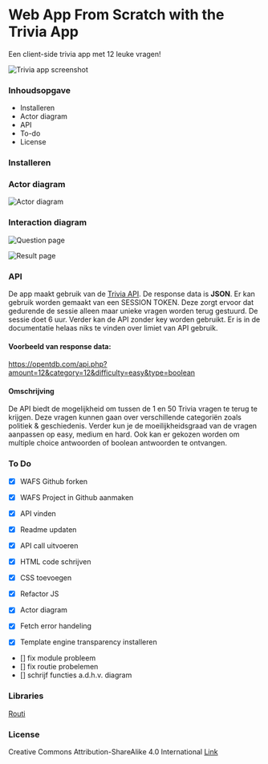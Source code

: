 # Web App From Scratch with the Trivia App

Een client-side trivia app met 12 leuke vragen!

![Trivia app screenshot](https://raw.githubusercontent.com/randy554/web-app-from-scratch-1920/master/images/Trivia%20app.png)

<!-- Add a link to your live demo in Github Pages 🌐-->

<!-- replace the code in the /docs folder with your own, so you can showcase your work with GitHub Pages 🌍 -->


<!-- Maybe a table of contents here? 📚 -->
### Inhoudsopgave

- Installeren
- Actor diagram
- API
- To-do
- License

<!-- How about a section that describes how to install this project? 🤓 -->
### Installeren

<!-- ...but how does one use this project? What are its features 🤔 -->

<!-- What external data source is featured in your project and what are its properties 🌠 -->

### Actor diagram

![Actor diagram](https://raw.githubusercontent.com/randy554/web-app-from-scratch-1920/master/images/Actor%20Diagram%20Trivia%20app.png)


### Interaction diagram

![Question page](https://raw.githubusercontent.com/randy554/web-app-from-scratch-1920/master/images/Interaction%20Diagram%20-%20Questionspage.png)

![Result page](https://raw.githubusercontent.com/randy554/web-app-from-scratch-1920/master/images/Interaction%20Diagram%20-%20Resultspage.png)

### API

De app maakt gebruik van de [Trivia API](https://opentdb.com/api_config.php). De response data is <strong>JSON</strong>. Er kan gebruik worden gemaakt van een SESSION TOKEN. Deze zorgt ervoor dat gedurende de sessie alleen maar unieke vragen worden terug gestuurd. De sessie doet 6 uur. Verder kan de API zonder key worden gebruikt. Er is in de documentatie helaas niks te
vinden over limiet van API gebruik.

#### Voorbeeld van response data:
https://opentdb.com/api.php?amount=12&category=12&difficulty=easy&type=boolean

#### Omschrijving
De API biedt de mogelijkheid om tussen de 1 en 50 Trivia vragen te terug te krijgen. Deze vragen kunnen gaan over verschillende categoriën zoals politiek & geschiedenis. Verder kun je de moeilijkheidsgraad van de vragen aanpassen op easy, medium en hard. Ook kan er gekozen worden om multiple choice antwoorden of boolean antwoorden te ontvangen.


### To Do
 - [x] WAFS Github forken
 - [x] WAFS Project in Github aanmaken
 - [x] API vinden
 - [x] Readme updaten

 - [x] API call uitvoeren
 - [x] HTML code schrijven
 - [x] CSS toevoegen
 - [x] Refactor JS
 - [x] Actor diagram
 - [x] Fetch error handeling
 - [x] Template engine transparency installeren

 - [] fix module probleem
 - [] fix routie probelemen
 - [] schrijf functies a.d.h.v. diagram

### Libraries

[Routi](http://projects.jga.me/routie/)


### License

Creative Commons Attribution-ShareAlike 4.0 International <a href="License https://creativecommons.org/licenses/by-sa/4.0/" alt="Creative Commons Licens"> Link </a>
